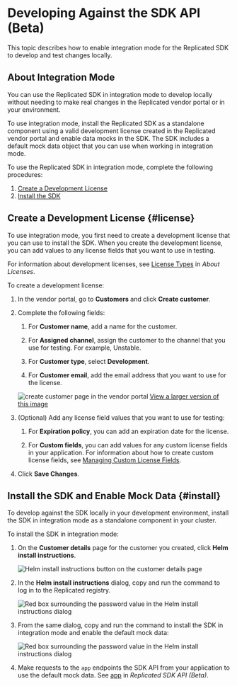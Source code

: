 # Developing Against the SDK API (Beta)

This topic describes how to enable integration mode for the Replicated SDK to develop and test changes locally.

## About Integration Mode

You can use the Replicated SDK in integration mode to develop locally without needing to make real changes in the Replicated vendor portal or in your environment.

To use integration mode, install the Replicated SDK as a standalone component using a valid development license created in the Replicated vendor portal and enable data mocks in the SDK. The SDK includes a default mock data object that you can use when working in integration mode.

To use the Replicated SDK in integration mode, complete the following procedures:
1. [Create a Development License](#license)
1. [Install the SDK](#install)

## Create a Development License {#license}

To use integration mode, you first need to create a development license that you can use to install the SDK. When you create the development license, you can add values to any license fields that you want to use in testing.

For information about development licenses, see [License Types](licenses-about#license-types) in _About Licenses_.

To create a development license:

1. In the vendor portal, go to **Customers** and click **Create customer**.

1. Complete the following fields:
    
    1. For **Customer name**, add a name for the customer.
    
    1. For **Assigned channel**, assign the customer to the channel that you use for testing. For example, Unstable.
    
    1. For **Customer type**, select **Development**.
    
    1. For **Customer email**, add the email address that you want to use for the license.

   ![create customer page in the vendor portal](/images/create-customer-development-mode.png)
   [View a larger version of this image](/images/create-customer-development-mode.png)

1. (Optional) Add any license field values that you want to use for testing:

   1. For **Expiration policy**, you can add an expiration date for the license. 

   1. For **Custom fields**, you can add values for any custom license fields in your application. For information about how to create custom license fields, see [Managing Custom License Fields](/vendor/licenses-adding-custom-fields).

1. Click **Save Changes**.

## Install the SDK and Enable Mock Data {#install}

To develop against the SDK locally in your development environment, install the SDK in integration mode as a standalone component in your cluster.

To install the SDK in integration mode:

1. On the **Customer details** page for the customer you created, click **Helm install instructions**.

   ![Helm install instructions button on the customer details page](/images/helm-install-instructions-button.png)

1. In the **Helm install instructions** dialog, copy and run the command to log in to the Replicated registry.

   ![Red box surrounding the password value in the Helm install instructions dialog](/images/license-id-helm-install-password.png)

1. From the same dialog, copy and run the command to install the SDK in integration mode and enable the default mock data:

   ![Red box surrounding the password value in the Helm install instructions dialog](/images/license-id-helm-install-password.png)

1. Make requests to the `app` endpoints the SDK API from your application to use the default mock data. See [app](/reference/replicated-sdk-apis#app) in _Replicated SDK API (Beta)_.